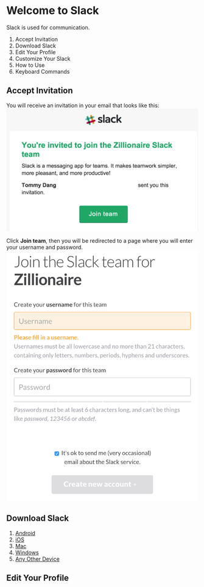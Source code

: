 # Welcome to Slack

Slack is used for communication.

1. Accept Invitation
1. Download Slack
1. Edit Your Profile
1. Customize Your Slack
1. How to Use
1. Keyboard Commands

## Accept Invitation
You will receive an invitation in your email that looks like this:
<img src="https://raw.githubusercontent.com/tommydangerous/slack-onboarding/master/slack-invitation-email.png" />

Click **Join team**, then you will be redirected to a page where you will enter your username and password.
<img src="https://raw.githubusercontent.com/tommydangerous/slack-onboarding/master/slack-signup-form.png" />

## Download Slack
1. [Android](https://play.google.com/store/apps/details?id=com.Slack&hl=en)
2. [iOS](https://itunes.apple.com/us/app/slack-team-communication/id618783545?mt=8)
3. [Mac](https://itunes.apple.com/us/app/slack/id803453959?mt=12)
4. [Windows](https://slack.com/ssb/download-win)
5. [Any Other Device](https://slack.com/downloads)

## Edit Your Profile

